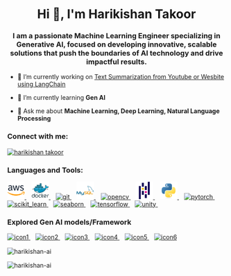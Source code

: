 <h1 align="center">Hi 👋, I'm Harikishan Takoor</h1>
<h3 align="center">I am a passionate Machine Learning Engineer specializing in Generative AI, focused on developing innovative, scalable solutions that push the boundaries of AI technology and drive impactful results.</h3>

- 🔭 I’m currently working on [Text Summarization from Youtube or Wesbite using LangChain](https://github.com/Harikishan-AI/Text-Summarization-from-Youtube-or-Wesbite)

- 🌱 I’m currently learning **Gen AI**

- 💬 Ask me about **Machine Learning, Deep Learning, Natural Language Processing**

<h3 align="left">Connect with me:</h3>
<p align="left">
<a href="https://www.linkedin.com/in/harikishan-takoor-7185001b8/" target="blank"><img align="center" src="https://raw.githubusercontent.com/rahuldkjain/github-profile-readme-generator/master/src/images/icons/Social/linked-in-alt.svg" alt="harikishan takoor" height="30" width="40" /></a>
</p>


<h3 align="left">Languages and Tools:</h3>
<p align="left">
    <a href="https://aws.amazon.com" target="_blank" rel="noreferrer"> 
        <img src="https://raw.githubusercontent.com/devicons/devicon/master/icons/amazonwebservices/amazonwebservices-original-wordmark.svg" alt="aws" width="40" height="40"/> 
    </a> &nbsp;&nbsp;
    <a href="https://www.docker.com/" target="_blank" rel="noreferrer"> 
        <img src="https://raw.githubusercontent.com/devicons/devicon/master/icons/docker/docker-original-wordmark.svg" alt="docker" width="40" height="40"/> 
    </a> &nbsp;&nbsp;
    <a href="https://git-scm.com/" target="_blank" rel="noreferrer"> 
        <img src="https://www.vectorlogo.zone/logos/git-scm/git-scm-icon.svg" alt="git" width="40" height="40"/> 
    </a> &nbsp;&nbsp;
    <a href="https://www.mysql.com/" target="_blank" rel="noreferrer"> 
        <img src="https://raw.githubusercontent.com/devicons/devicon/master/icons/mysql/mysql-original-wordmark.svg" alt="mysql" width="40" height="40"/> 
    </a> &nbsp;&nbsp;
    <a href="https://opencv.org/" target="_blank" rel="noreferrer"> 
        <img src="https://www.vectorlogo.zone/logos/opencv/opencv-icon.svg" alt="opencv" width="40" height="40"/> 
    </a> &nbsp;&nbsp;
    <a href="https://pandas.pydata.org/" target="_blank" rel="noreferrer"> 
        <img src="https://raw.githubusercontent.com/devicons/devicon/2ae2a900d2f041da66e950e4d48052658d850630/icons/pandas/pandas-original.svg" alt="pandas" width="40" height="40"/> 
    </a> &nbsp;&nbsp;
    <a href="https://www.python.org" target="_blank" rel="noreferrer"> 
        <img src="https://raw.githubusercontent.com/devicons/devicon/master/icons/python/python-original.svg" alt="python" width="40" height="40"/> 
    </a> &nbsp;&nbsp;
    <a href="https://pytorch.org/" target="_blank" rel="noreferrer"> 
        <img src="https://www.vectorlogo.zone/logos/pytorch/pytorch-icon.svg" alt="pytorch" width="40" height="40"/> 
    </a> &nbsp;&nbsp;
    <a href="https://scikit-learn.org/" target="_blank" rel="noreferrer"> 
        <img src="https://upload.wikimedia.org/wikipedia/commons/0/05/Scikit_learn_logo_small.svg" alt="scikit_learn" width="40" height="40"/> 
    </a> &nbsp;&nbsp;
    <a href="https://seaborn.pydata.org/" target="_blank" rel="noreferrer"> 
        <img src="https://seaborn.pydata.org/_images/logo-mark-lightbg.svg" alt="seaborn" width="40" height="40"/> 
    </a> &nbsp;&nbsp;
    <a href="https://www.tensorflow.org" target="_blank" rel="noreferrer"> 
        <img src="https://www.vectorlogo.zone/logos/tensorflow/tensorflow-icon.svg" alt="tensorflow" width="40" height="40"/> 
    </a> &nbsp;&nbsp;
    <a href="https://unity.com/" target="_blank" rel="noreferrer"> 
        <img src="https://www.vectorlogo.zone/logos/unity3d/unity3d-icon.svg" alt="unity" width="40" height="40"/> 
    </a> &nbsp;&nbsp;
</p>

<h3 align="left">Explored Gen AI models/Framework</h3>
<p align="left">
    <a href="https://github.com/user-attachments/assets/327e3765-bb77-4b60-9d99-cddae14666ce" target="_blank" rel="noreferrer">
        <img src="https://github.com/user-attachments/assets/327e3765-bb77-4b60-9d99-cddae14666ce" alt="icon1" width="100" height="100"/> 
    </a> &nbsp;&nbsp;
    <a href="https://github.com/user-attachments/assets/bfae2fe9-7221-4d13-8d26-3e54332c226c" target="_blank" rel="noreferrer">
        <img src="https://github.com/user-attachments/assets/bfae2fe9-7221-4d13-8d26-3e54332c226c" alt="icon2" width="40" height="40"/> 
    </a> &nbsp;&nbsp;
    <a href="https://github.com/user-attachments/assets/b87cc7ce-29f7-4859-a9ae-5ce0d8a1b142" target="_blank" rel="noreferrer">
        <img src="https://github.com/user-attachments/assets/b87cc7ce-29f7-4859-a9ae-5ce0d8a1b142" alt="icon3" width="40" height="40"/> 
    </a> &nbsp;&nbsp;
    <a href="https://github.com/user-attachments/assets/c0adebe7-255b-409f-a637-c61e95e8986a" target="_blank" rel="noreferrer">
        <img src="https://github.com/user-attachments/assets/c0adebe7-255b-409f-a637-c61e95e8986a" alt="icon4" width="40" height="40"/> 
    </a> &nbsp;&nbsp;
    <a href="https://github.com/user-attachments/assets/97f56651-c96c-40bd-8dc8-909b4faee3ec" target="_blank" rel="noreferrer">
        <img src="https://github.com/user-attachments/assets/97f56651-c96c-40bd-8dc8-909b4faee3ec" alt="icon5" width="40" height="40"/> 
    </a> &nbsp;&nbsp;
    <a href="https://github.com/user-attachments/assets/ee4c7583-3bda-4491-80af-98b0a3c5d3f2" target="_blank" rel="noreferrer">
        <img src="https://github.com/user-attachments/assets/ee4c7583-3bda-4491-80af-98b0a3c5d3f2" alt="icon6" width="40" height="40"/> 
    </a>
</p>


<p><img align="center" src="https://github-readme-stats.vercel.app/api/top-langs?username=harikishan-ai&show_icons=true&locale=en&layout=compact" alt="harikishan-ai" /></p>

<p><img align="center" src="https://github-readme-streak-stats.herokuapp.com/?user=harikishan-ai&" alt="harikishan-ai" /></p>

